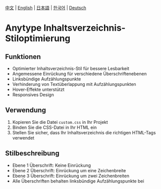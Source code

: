 [中文](README.md) | [English](README_en-US.md) | [日本語](README_ja-JP.md) | [한국어](README_ko-KR.md) | [Deutsch](README_de-DE.md)

# Anytype Inhaltsverzeichnis-Stiloptimierung

## Funktionen
- Optimierter Inhaltsverzeichnis-Stil für bessere Lesbarkeit
- Angemessene Einrückung für verschiedene Überschriftenebenen
- Linksbündige Aufzählungspunkte
- Verhinderung von Textüberlappung mit Aufzählungspunkten
- Hover-Effekte unterstützt
- Responsives Design

## Verwendung
1. Kopieren Sie die Datei `custom.css` in Ihr Projekt
2. Binden Sie die CSS-Datei in Ihr HTML ein
3. Stellen Sie sicher, dass Ihr Inhaltsverzeichnis die richtigen HTML-Tags verwendet

## Stilbeschreibung
- Ebene 1 Überschrift: Keine Einrückung
- Ebene 2 Überschrift: Einrückung um eine Zeichenbreite
- Ebene 3 Überschrift: Einrückung um zwei Zeichenbreiten
- Alle Überschriften behalten linksbündige Aufzählungspunkte bei 